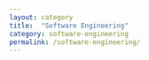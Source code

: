 ```yaml
---
layout: category
title:  "Software Engineering"
category: software-engineering
permalink: /software-engineering/
---
```

